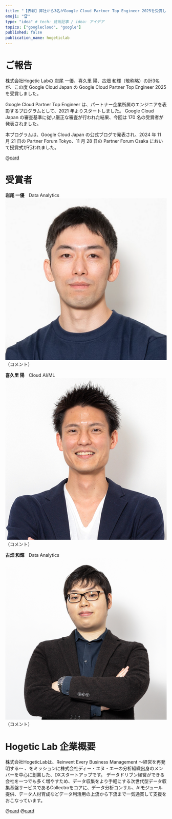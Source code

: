 ```yaml
---
title: "【表彰】弊社から3名がGoogle Cloud Partner Top Engineer 2025を受賞しました"
emoji: "🏆"
type: "idea" # tech: 技術記事 / idea: アイデア
topics: ["googlecloud", "google"]
published: false
publication_name: hogeticlab
---
```

# ご報告
株式会社Hogetic Labの 岩尾 一優、喜久里 陽、古畑 和輝（敬称略）の計3名が、この度 Google Cloud Japan の Google Cloud Partner Top Engineer 2025 を受賞しました。

Google Cloud Partner Top Engineer は、パートナー企業所属のエンジニアを表彰するプログラムとして、2021 年よりスタートしました。
Google Cloud Japan の審査基準に従い厳正な審査が行われた結果、今回は 170 名の受賞者が発表されました。

本プログラムは、Google Cloud Japan の公式ブログで発表され、2024 年 11 月 21 日の Partner Forum Tokyo、11 月 28 日の Partner Forum Osaka において授賞式が行われました。

@[card](https://cloud.google.com/blog/ja/topics/partners/partner-top-engineer-2025-award-winners)

# 受賞者
**岩尾 一優**　Data Analytics
![岩尾さん画像](/images/articles/a2cf821a678d22_1.png)
（コメント）

**喜久里 陽**　Cloud AI/ML
![喜久里さん画像](/images/articles/a2cf821a678d22_2.jpeg)
（コメント）

**古畑 和輝**　Data Analytics
![古畑画像](/images/articles/a2cf821a678d22_3.png)
（コメント）

# Hogetic Lab 企業概要
株式会社HogeticLabは、Reinvent Every Business Management 〜経営を再発明する〜 、をミッションに株式会社ディー・エヌ・エーの分析組織出身のメンバーを中心に創業した、DXスタートアップです。
データドリブン経営ができる会社を一つでも多く増やすため、データ収集をより手軽にする次世代型データ収集基盤サービスであるCollectroをコアに、データ分析コンサル、AIモジュール提供、データ人材育成などデータ利活用の上流から下流まで一気通貫して支援をおこなっています。

@[card](https://hogetic-lab.com/)
@[card](https://hogeticlab.notion.site/Hogetic-Lab-ae041841b7ac4cbcb1bffbc05c6b892e)